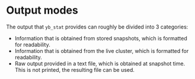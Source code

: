 # Output modes

The output that `yb_stat` provides can roughly be divided into 3 categories:
- Information that is obtained from stored snapshots, which is formatted for readability.
- Information that is obtained from the live cluster, which is formatted for readability.
- Raw output provided in a text file, which is obtained at snapshot time. This is not printed, the resulting file can be used.
